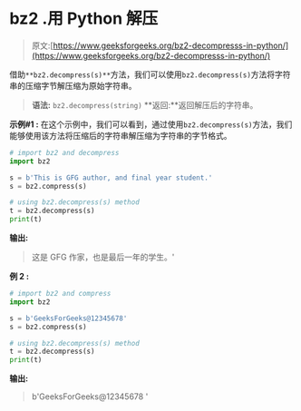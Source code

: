 # bz2 .用 Python 解压

> 原文:[https://www.geeksforgeeks.org/bz2-decompresss-in-python/](https://www.geeksforgeeks.org/bz2-decompresss-in-python/)

借助`**bz2.decompress(s)**`方法，我们可以使用`bz2.decompress(s)`方法将字符串的压缩字节解压缩为原始字符串。

> **语法:** `bz2.decompress(string)`
> **返回:**返回解压后的字符串。

**示例#1 :**
在这个示例中，我们可以看到，通过使用`bz2.decompress(s)`方法，我们能够使用该方法将压缩后的字符串解压缩为字符串的字节格式。

```py
# import bz2 and decompress
import bz2

s = b'This is GFG author, and final year student.'
s = bz2.compress(s)

# using bz2.decompress(s) method
t = bz2.decompress(s)
print(t)
```

**输出:**

> 这是 GFG 作家，也是最后一年的学生。'

**例 2 :**

```py
# import bz2 and compress
import bz2

s = b'GeeksForGeeks@12345678'
s = bz2.compress(s)

# using bz2.decompress(s) method
t = bz2.decompress(s)
print(t)
```

**输出:**

> b'GeeksForGeeks@12345678 '